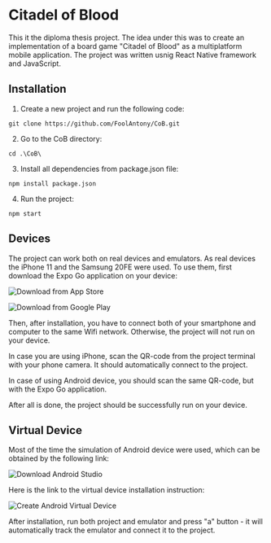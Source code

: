 # Citadel of Blood

This it the diploma thesis project. The idea under this was to create an implementation of a board game "Citadel of Blood" as a multiplatform mobile application. The project was written usnig React Native framework and JavaScript.

## Installation

1. Create a new project and run the following code:

```terminal
git clone https://github.com/FoolAntony/CoB.git
```

2. Go to the CoB directory:
```terminal
cd .\CoB\
```

3. Install all dependencies from package.json file:
```terminal
npm install package.json
```

4. Run the project:

```terminal
npm start
```

## Devices

The project can work both on real devices and emulators. As real devices the iPhone 11 and the Samsung 20FE were used. To use them, first download the Expo Go application on your device:

![Download from App Store](https://itunes.apple.com/app/apple-store/id982107779)

![Download from Google Play](https://play.google.com/store/apps/details?id=host.exp.exponent&referrer=www)

Then, after installation, you have to connect both of your smartphone and computer to the same Wifi network. Otherwise, the project will not run on your device.

In case you are using iPhone, scan the QR-code from the project terminal with your phone camera. It should automatically connect to the  project.

In case of using Android device, you should scan the same QR-code, but with the Expo Go application.

After all is done, the project should be successfully run on your device.

## Virtual Device 

Most of the time the simulation of Android device were used, which can be obtained by the following link:

![Download Android Studio](https://developer.android.com/studio)

Here is the link to the virtual device installation instruction:

![Create Android Virtual Device](https://developer.android.com/studio/run/managing-avds)

After installation, run both project and emulator and press "a" button - it will automatically track the emulator and connect it  to the project.

